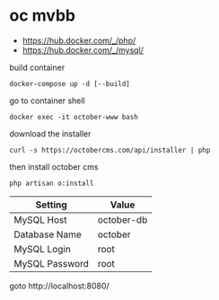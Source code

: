 # oc mvbb

* https://hub.docker.com/_/php/
* https://hub.docker.com/_/mysql/

build container

```
docker-compose up -d [--build]
```

go to container shell
```
docker exec -it october-www bash
```

download the installer
```
curl -s https://octobercms.com/api/installer | php
```

then install october cms
```
php artisan o:install
```
Setting | Value
--- | ---
MySQL Host|october-db
Database Name|october
MySQL Login|root
MySQL Password|root

goto http://localhost:8080/
